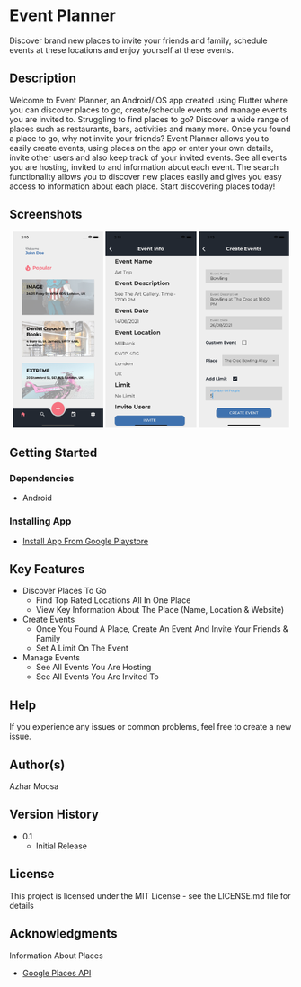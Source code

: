 # Event Planner

Discover brand new places to invite your friends and family, schedule events at these locations and enjoy yourself at these events.

## Description

Welcome to Event Planner, an Android/iOS app created using Flutter where you can discover places to go, create/schedule events and manage events you are invited to. Struggling to find places to go? Discover a wide range of places such as restaurants, bars, activities and many more. Once you found a place to go, why not invite your friends? Event Planner allows you to easily create events, using places on the app or enter your own details, invite other users and also keep track of your invited events. See all events you are hosting, invited to and information about each event. The search functionality allows you to discover new places easily and gives you easy access to information about each place. Start discovering places today!

## Screenshots

<p align="middle">
<img src="screenshots/Home.png" width="32%" />
<img src="screenshots/Events.png" width="32%" />
<img src="screenshots/CreateEvents.png" width="32%" />
</p>

## Getting Started

### Dependencies

- Android

### Installing App

- [Install App From Google Playstore]()

## Key Features

- Discover Places To Go
  - Find Top Rated Locations All In One Place
  - View Key Information About The Place (Name, Location & Website)
- Create Events
  - Once You Found A Place, Create An Event And Invite Your Friends & Family
  - Set A Limit On The Event
- Manage Events
  - See All Events You Are Hosting
  - See All Events You Are Invited To

## Help

If you experience any issues or common problems, feel free to create a new issue.

## Author(s)

Azhar Moosa

## Version History

- 0.1
  - Initial Release

## License

This project is licensed under the MIT License - see the LICENSE.md file for details

## Acknowledgments

Information About Places

- [Google Places API](https://developers.google.com/maps/documentation/places/web-service/overview)

